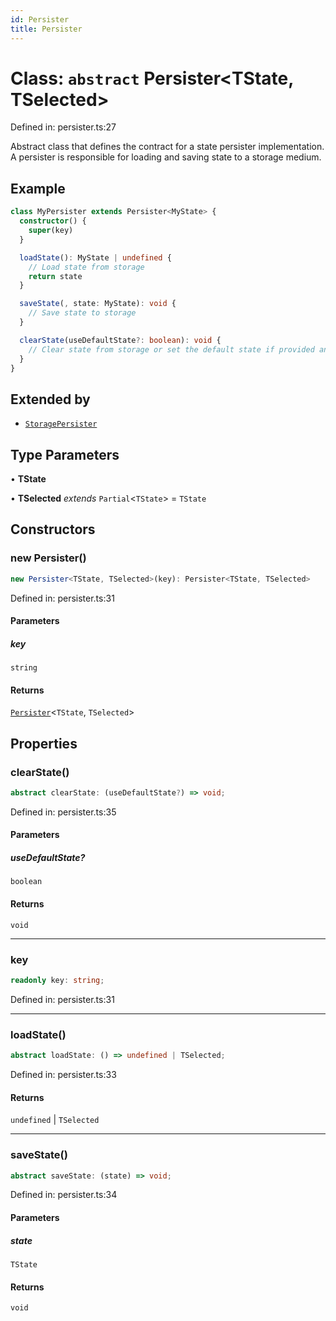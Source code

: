 ```yaml
---
id: Persister
title: Persister
---
```


<!-- DO NOT EDIT: this page is autogenerated from the type comments -->

# Class: `abstract` Persister\<TState, TSelected\>

Defined in: persister.ts:27

Abstract class that defines the contract for a state persister implementation.
A persister is responsible for loading and saving state to a storage medium.

## Example

```ts
class MyPersister extends Persister<MyState> {
  constructor() {
    super(key)
  }

  loadState(): MyState | undefined {
    // Load state from storage
    return state
  }

  saveState(, state: MyState): void {
    // Save state to storage
  }

  clearState(useDefaultState?: boolean): void {
    // Clear state from storage or set the default state if provided and specified to be used
  }
}
```

## Extended by

- [`StoragePersister`](../storagepersister.md)

## Type Parameters

• **TState**

• **TSelected** *extends* `Partial`\<`TState`\> = `TState`

## Constructors

### new Persister()

```ts
new Persister<TState, TSelected>(key): Persister<TState, TSelected>
```

Defined in: persister.ts:31

#### Parameters

##### key

`string`

#### Returns

[`Persister`](../persister.md)\<`TState`, `TSelected`\>

## Properties

### clearState()

```ts
abstract clearState: (useDefaultState?) => void;
```

Defined in: persister.ts:35

#### Parameters

##### useDefaultState?

`boolean`

#### Returns

`void`

***

### key

```ts
readonly key: string;
```

Defined in: persister.ts:31

***

### loadState()

```ts
abstract loadState: () => undefined | TSelected;
```

Defined in: persister.ts:33

#### Returns

`undefined` \| `TSelected`

***

### saveState()

```ts
abstract saveState: (state) => void;
```

Defined in: persister.ts:34

#### Parameters

##### state

`TState`

#### Returns

`void`
